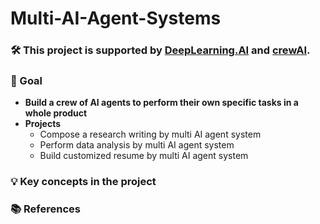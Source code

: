 # Multi-AI-Agent-Systems

### 🛠️ This project is supported by [DeepLearning.AI](https://www.deeplearning.ai/) and [crewAI](https://www.crewai.com/).

### 🎯 Goal
- **Build a crew of AI agents to perform their own specific tasks in a whole product**
- **Projects**
  - Compose a research writing by multi AI agent system
  - Perform data analysis by multi AI agent system
  - Build customized resume by multi AI agent system

### 💡 Key concepts in the project

### 📚 References
